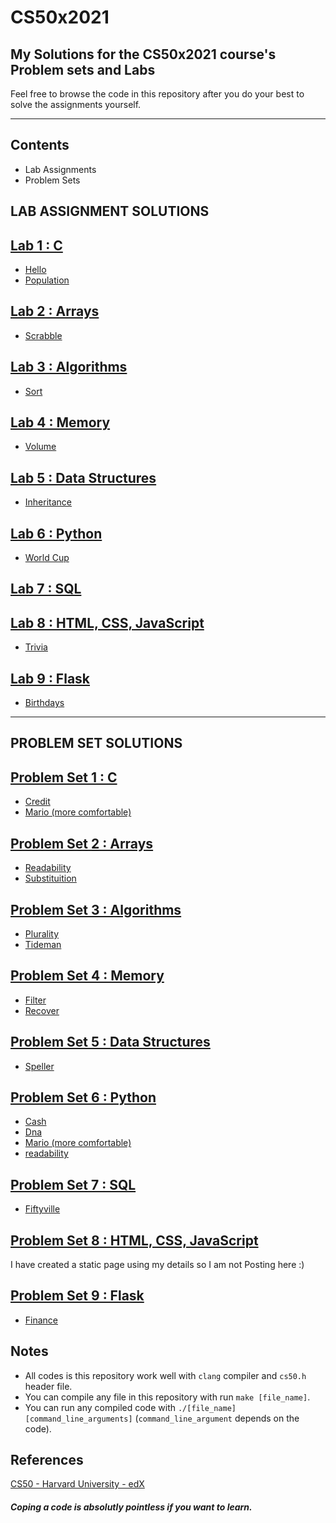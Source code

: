 # CS50x2021

## My Solutions for the CS50x2021 course's Problem sets and Labs

Feel free to browse the code in this repository after you do your best to solve the assignments yourself.

---

## Contents
- Lab Assignments
- Problem Sets
<!-- - [Course Certificate](https://certificates.cs50.io/8577526b-3f98-4753-9922-1070974430bf.pdf?size=letter) -->

## LAB ASSIGNMENT SOLUTIONS

[Lab 1 : C](https://cs50.harvard.edu/x/2021/labs/1/)
----------
  * [Hello](/lab1/hello/hello.c)
  * [Population](/lab1/population/population.c)

[Lab 2 : Arrays](https://cs50.harvard.edu/x/2021/labs/2/)
----------
  * [Scrabble](/lab2/scrabble/scrabble.c)

[Lab 3 : Algorithms](https://cs50.harvard.edu/x/2021/labs/3/)
----------
  * [Sort](/lab3/answers.txt)
  
[Lab 4 : Memory](https://cs50.harvard.edu/x/2021/labs/4/)
----------
  * [Volume](/lab4)

[Lab 5 : Data Structures](https://cs50.harvard.edu/x/2021/labs/5/)
----------
  * [Inheritance](/lab5/inheritance.c)

[Lab 6 : Python](https://cs50.harvard.edu/x/2021/labs/6/)
----------
  * [World Cup](/lab6)
 
[Lab 7 : SQL](https://cs50.harvard.edu/x/2021/labs/7/)
----------


[Lab 8 : HTML, CSS, JavaScript](https://cs50.harvard.edu/x/2021/labs/8/)
----------
  * [Trivia](/lab8)

[Lab 9 : Flask](https://cs50.harvard.edu/x/2021/labs/9/)
----------
  * [Birthdays](/lab9)

--- 

## PROBLEM SET SOLUTIONS

[Problem Set 1 : C](https://cs50.harvard.edu/x/2021/psets/1/)
----------
  * [Credit](/pset1/credit/credit.c)
  * [Mario (more comfortable)](/pset1/mario/mario.c)

[Problem Set 2 : Arrays](https://cs50.harvard.edu/x/2021/psets/2/)
----------
  * [Readability](/pset2/readability/readability.c)
  * [Substituition](/pset2/substituition/substituition.c)

[Problem Set 3 : Algorithms](https://cs50.harvard.edu/x/2021/psets/3/)
----------
  * [Plurality](/pset3/plurality/plurality.c)
  * [Tideman](/pset3/tideman/tideman.c)

[Problem Set 4 : Memory](https://cs50.harvard.edu/x/2021/psets/4/)
----------
  * [Filter](/pset4/filter)
  * [Recover](/pset4/recover/recover.c)

[Problem Set 5 : Data Structures](https://cs50.harvard.edu/x/2021/psets/5/)
----------
  * [Speller](/pset5/speller)

[Problem Set 6 : Python](https://cs50.harvard.edu/x/2021/psets/6/)
----------
  * [Cash](/pset6/cash/cash.py)
  * [Dna](/pset6/dna)
  * [Mario (more comfortable)](/pset6/mario/more/mario.py)
  * [readability](/pset6/readability/readability.py)

[Problem Set 7 : SQL](https://cs50.harvard.edu/x/2021/psets/7/)
----------
  * [Fiftyville](/pset7/fiftyville/answers.txt)

[Problem Set 8 : HTML, CSS, JavaScript](https://cs50.harvard.edu/x/2021/psets/8/)
----------
  I have created a static page  using my details so I  am not Posting here :)

[Problem Set 9 : Flask](https://cs50.harvard.edu/x/2021/psets/9/)
----------
  * [Finance](/pset9/finance/)

<!--
Final Project
----------

Link to final project sheet: 

Link to final project site: 

Link to final project code: 

Link to final project video: 
-->

Notes
----------

- All codes is this repository work well with `clang` compiler and `cs50.h` header file.
- You can compile any file in this repository with run `make [file_name]`.
- You can run any compiled code with `./[file_name] [command_line_arguments]` (`command_line_argument` depends on the code).

References
----------
[CS50 - Harvard University - edX](https://courses.edx.org/courses/course-v1:HarvardX+CS50+X/course/)


##### Coping a code is absolutly pointless if you want to learn.

